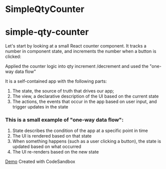 # SimpleQtyCounter
# simple-qty-counter

Let's start by looking at a small React counter component. It tracks a number in component state, and increments the number when a button is clicked:

Applied the counter logic into qty increment /decrement and used the "one-way data flow"

It is a self-contained app with the following parts:

<ol>
<li>The state, the source of truth that drives our app;</li>
<li>The view, a declarative description of the UI based on the current state</li>
<li>The actions, the events that occur in the app based on user input, and trigger updates in the state</li>
</ol>
<h3> This is a small example of "one-way data flow":</h3>

<ol>
<li>State describes the condition of the app at a specific point in time</li>
<li>The UI is rendered based on that state</li>
<li>When something happens (such as a user clicking a button), the state is updated based on what occurred</li>
<li>The UI re-renders based on the new state</li>
</ol>


[Demo](https://inudn.csb.app/)
Created with CodeSandbox

